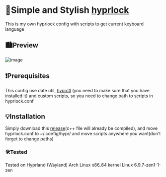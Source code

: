 # 🌟Simple and Stylish [hyprlock](https://wiki.hyprland.org/Hypr-Ecosystem/hyprlock/)

This is my own hyprlock config with scripts to get current keyboard language

## 🏙️Preview

![image](https://github.com/user-attachments/assets/bfdf6359-c4e4-4dea-8373-f0b14d8bd331)

## ❗Prerequisites

This config use date util, [hyprctl](https://wiki.hyprland.org/Configuring/Using-hyprctl/) (you need to make sure that you have installed it) and custom scripts, so you need to change path to scripts in hyprlock.conf

## 💡Installation

Simply download this [release](https://github.com/lenarus/simpleStylishHyprlock/releases)(c++ file will already be compiled), and move hyprlock.conf to ~/.config/hypr/ and move scripts anywhere you want(don't forget to change paths)


### 🛠️Tested

Tested on Hyprland (Wayland) Arch Linux x86_64 kernel Linux 6.9.7-zen1-1-zen
